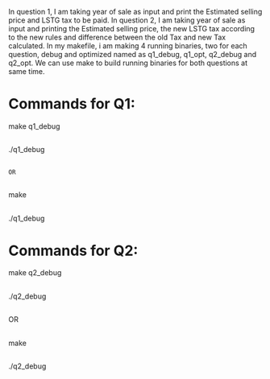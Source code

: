 In question 1, I am taking year of sale as input and print the Estimated selling price and LSTG tax to be paid.
In question 2, I am taking year of sale as input and printing the Estimated selling price, the new LSTG tax according to the new rules and difference between the old Tax and new Tax calculated.
In my makefile, i am making 4 running binaries, two for each question, debug and optimized named as q1_debug, q1_opt,
q2_debug and q2_opt. We can use make to build running binaries for both questions at same time.

# Commands for Q1:

make q1_debug

##

./q1_debug

##

    OR

##

make

##

./q1_debug

# Commands for Q2:

make q2_debug

##

./q2_debug

##

OR

##

make

##

./q2_debug

